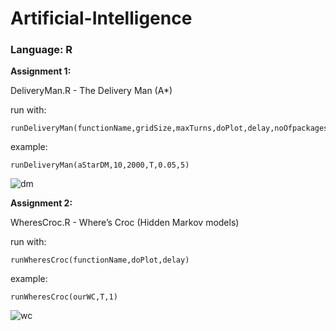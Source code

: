 # Artificial-Intelligence #
### Language: R ###

**Assignment 1:**

DeliveryMan.R - The Delivery Man (A*)

run with:

	runDeliveryMan(functionName,gridSize,maxTurns,doPlot,delay,noOfpackages)

example:

	runDeliveryMan(aStarDM,10,2000,T,0.05,5)

![dm](https://github.com/JohanWindahl/Artificial-Intelligence/dm.gif)


**Assignment 2:**

WheresCroc.R - Where’s Croc (Hidden Markov models)

run with:

	runWheresCroc(functionName,doPlot,delay)

example:

	runWheresCroc(ourWC,T,1)

![wc](https://github.com/JohanWindahl/Artificial-Intelligence/wc.gif)
